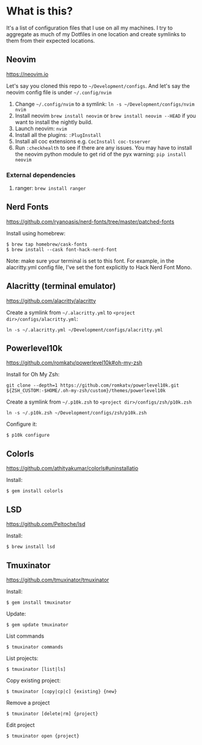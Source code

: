 # What is this?

It's a list of configuration files that I use on all my machines. I try to aggregate as much of my Dotfiles in one location and create symlinks to them from their expected locations.

## Neovim

https://neovim.io

Let's say you cloned this repo to `~/Development/configs`.
And let's say the neovim config file is under `~/.config/nvim`

1. Change `~/.config/nvim` to a symlink: `ln -s ~/Development/configs/nvim nvim`
1. Install neovim `brew install neovim` or `brew install neovim --HEAD` if you want to  install the nightly build.
1. Launch neovim: `nvim`
1. Install all the plugins: `:PlugInstall`
1. Install all coc extensions e.g. `CocInstall coc-tsserver`
1. Run `:checkhealth` to see if there are any issues.  You may have to install the neovim python module to get rid of the pyx warning: `pip install neovim`

### External dependencies

1. ranger: `brew install ranger`

## Nerd Fonts

https://github.com/ryanoasis/nerd-fonts/tree/master/patched-fonts

Install using homebrew:
```
$ brew tap homebrew/cask-fonts
$ brew install --cask font-hack-nerd-font
```

Note: make sure your terminal is set to this font.  For example, in the alacritty.yml config file, I've set the font explicitly to Hack Nerd Font Mono.

## Alacritty (terminal emulator)

https://github.com/alacritty/alacritty

Create a symlink from `~/.alacritty.yml` to `<project dir>/configs/alacritty.yml`:
```
ln -s ~/.alacritty.yml ~/Development/configs/alacritty.yml
```

## Powerlevel10k

https://github.com/romkatv/powerlevel10k#oh-my-zsh

Install for Oh My Zsh:
```
git clone --depth=1 https://github.com/romkatv/powerlevel10k.git ${ZSH_CUSTOM:-$HOME/.oh-my-zsh/custom}/themes/powerlevel10k
```

Create a symlink from `~/.p10k.zsh` to `<project dir>/configs/zsh/p10k.zsh`
```
ln -s ~/.p10k.zsh ~/Development/configs/zsh/p10k.zsh
```

Configure it:
```
$ p10k configure
```

## Colorls

https://github.com/athityakumar/colorls#uninstallatio

Install:
```
$ gem install colorls
```

## LSD

https://github.com/Peltoche/lsd

Install:
```
$ brew install lsd
```

## Tmuxinator

https://github.com/tmuxinator/tmuxinator

Install:
```
$ gem install tmuxinator
```

Update:
```
$ gem update tmuxinator
```

List commands
```
$ tmuxinator commands
```

List projects:
```
$ tmuxinator [list|ls]
```

Copy existing project:
```
$ tmuxinator [copy|cp|c] {existing} {new}
```

Remove a project
```
$ tmuxinator [delete|rm] {project}
```

Edit project
```
$ tmuxinator open {project}
```

